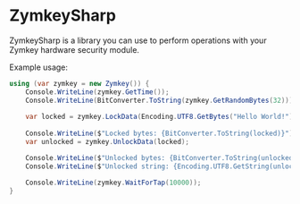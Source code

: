 # ZymkeySharp

ZymkeySharp is a library you can use to perform operations with your Zymkey hardware security module.

Example usage:

```csharp
using (var zymkey = new Zymkey()) {
    Console.WriteLine(zymkey.GetTime());
    Console.WriteLine(BitConverter.ToString(zymkey.GetRandomBytes(32)));
        
    var locked = zymkey.LockData(Encoding.UTF8.GetBytes("Hello World!"));
        
    Console.WriteLine($"Locked bytes: {BitConverter.ToString(locked)}");
    var unlocked = zymkey.UnlockData(locked);

    Console.WriteLine($"Unlocked bytes: {BitConverter.ToString(unlocked)}");
    Console.WriteLine($"Unlocked string: {Encoding.UTF8.GetString(unlocked)}");

    Console.WriteLine(zymkey.WaitForTap(10000));
}
```